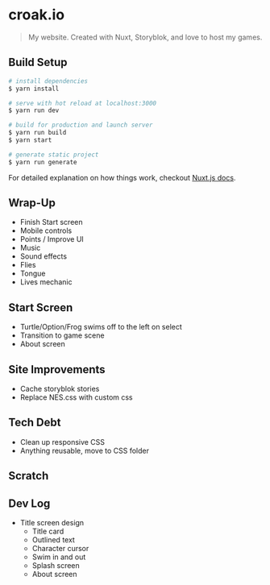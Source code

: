 # croak.io

> My website. Created with Nuxt, Storyblok, and love to host my games.

## Build Setup

``` bash
# install dependencies
$ yarn install

# serve with hot reload at localhost:3000
$ yarn run dev

# build for production and launch server
$ yarn run build
$ yarn start

# generate static project
$ yarn run generate
```

For detailed explanation on how things work, checkout [Nuxt.js docs](https://nuxtjs.org).

## Wrap-Up

* Finish Start screen
* Mobile controls
* Points / Improve UI
* Music
* Sound effects
* Flies
* Tongue
* Lives mechanic

## Start Screen

* Turtle/Option/Frog swims off to the left on select
* Transition to game scene
* About screen

## Site Improvements

* Cache storyblok stories
* Replace NES.css with custom css

## Tech Debt

* Clean up responsive CSS
* Anything reusable, move to CSS folder

## Scratch

## Dev Log

* Title screen design
  * Title card
  * Outlined text
  * Character cursor
  * Swim in and out
  * Splash screen
  * About screen